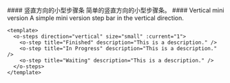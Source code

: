 <cn>
#### 竖直方向的小型步骤条
简单的竖直方向的小型步骤条。
</cn>

<us>
#### Vertical mini version
A simple mini version step bar in the vertical direction.
</us>

```vue
<template>
  <o-steps direction="vertical" size="small" :current="1">
    <o-step title="Finished" description="This is a description." />
    <o-step title="In Progress" description="This is a description." />
    <o-step title="Waiting" description="This is a description." />
  </o-steps>
</template>
```
